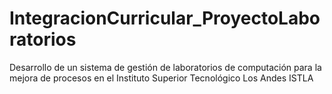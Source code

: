 # IntegracionCurricular_ProyectoLaboratorios
 Desarrollo de un sistema de gestión de laboratorios de computación para la mejora de procesos en el Instituto Superior Tecnológico Los Andes ISTLA
